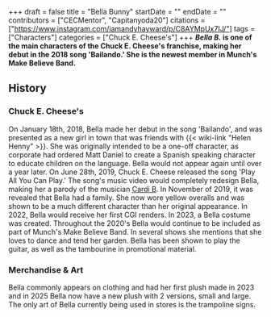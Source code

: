 +++
draft = false
title = "Bella Bunny"
startDate = ""
endDate = ""
contributors = ["CECMentor", "Capitanyoda20"]
citations = ["https://www.instagram.com/iamandyhayward/p/C8AYMpUx7IJ/"]
tags = ["Characters"]
categories = ["Chuck E. Cheese's"]
+++
***Bella B.* is one of the main characters of the Chuck E. Cheese's franchise, making her debut in the 2018 song 'Bailando.' She is the newest member in Munch's Make Believe Band.**

## History

### Chuck E. Cheese's

On January 18th, 2018, Bella made her debut in the song 'Bailando', and was presented as a new girl in town that was friends with {{< wiki-link "Helen Henny" >}}. She was originally intended to be a one-off character, as corporate had ordered Matt Daniel to create a Spanish speaking character to educate children on the language. Bella would not appear again until over a year later. On June 28th, 2019, Chuck E. Cheese released the song 'Play All You Can Play.' The song's music video would completely redesign Bella, making her a parody of the musician [Cardi B](https://en.wikipedia.org/wiki/Cardi_B). In November of 2019, it was revealed that Bella had a family. She now wore yellow overalls and was shown to be a much different character than her original appearance. In 2022, Bella would receive her first CGI renders. In 2023, a Bella costume was created. Throughout the 2020's Bella would continue to be included as part of Munch's Make Believe Band. In several shows she mentions that she loves to dance and tend her garden. Bella has been shown to play the guitar, as well as the tambourine in promotional material.

### Merchandise & Art

Bella commonly appears on clothing and had her first plush made in 2023 and in 2025 Bella now have a new plush with 2 versions, small and large. The only art of Bella currently being used in stores is the trampoline signs.
